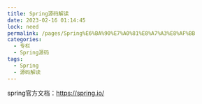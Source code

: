 ```yaml
---
title: Spring源码解读
date: 2023-02-16 01:14:45
lock: need
permalink: /pages/Spring%E6%BA%90%E7%A0%81%E8%A7%A3%E8%AF%BB
categories:
  - 专栏
  - Spring源码
tags:
  - Spring
  - 源码解读
---
```

spring官方文档：https://spring.io/

